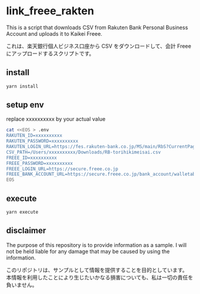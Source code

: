 # link_freee_rakten

This is a script that downloads CSV from Rakuten Bank Personal Business Account and uploads it to Kaikei Freee.

これは、楽天銀行個人ビジネス口座から CSV をダウンロードして、会計 Freee にアップロードするスクリプトです。

## install

```sh
yarn install
```

## setup env

replace xxxxxxxxxx by your actual value

```sh
cat <<EOS > .env
RAKUTEN_ID=xxxxxxxxxx
RAKUTEN_PASSWORD=xxxxxxxxxx
RAKUTEN_LOGIN_URL=https://fes.rakuten-bank.co.jp/MS/main/RbS?CurrentPageID=START&&COMMAND=LOGIN
CSV_PATH=/Users/xxxxxxxxxx/Downloads/RB-torihikimeisai.csv
FREEE_ID=xxxxxxxxxx
FREEE_PASSWORD=xxxxxxxxxx
FREEE_LOGIN_URL=https://secure.freee.co.jp
FREEE_BANK_ACCOUNT_URL=https://secure.freee.co.jp/bank_account/walletables/xxxxxxxxxx
EOS
```

## execute

```sh
yarn execute
```

## disclaimer

The purpose of this repository is to provide information as a sample.
I will not be held liable for any damage that may be caused by using the information.

このリポジトリは、サンプルとして情報を提供することを目的としています。
本情報を利用したことにより生じたいかなる損害についても、私は一切の責任を負いません。
